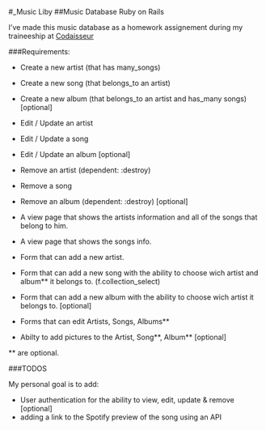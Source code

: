 #_Music Liby
##Music Database Ruby on Rails

I've made this music database as a homework assignement during my traineeship at [Codaisseur](https://github.com/Codaisseur)

###Requirements:

  - Create a new artist (that has many_songs) 
  - Create a new song (that belongs_to an artist)
  - Create a new album (that belongs_to an artist and has_many songs) [optional]

  - Edit / Update an artist
  - Edit / Update a song
  - Edit / Update an album [optional]

  - Remove an artist (dependent: :destroy)
  - Remove a song
  - Remove an album (dependent: :destroy) [optional]

  - A view page that shows the artists information and all of the songs that belong to him.
  - A view page that shows the songs info.
  
  - Form that can add a new artist.
  - Form that can add a new song with the ability to choose wich artist and album** it belongs to. (f.collection_select)
  - Form that can add a new album with the ability to choose wich artist it belongs to. [optional]
  
  - Forms that can edit Artists, Songs, Albums**
  - Abilty to add pictures to the Artist, Song**, Album** [optional]

  ** are optional.

###TODOS

My personal goal is to add:

  - User authentication for the ability to view, edit, update & remove [optional]
  - adding a link to the Spotify preview of the song using an API

